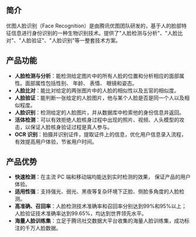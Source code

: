 ## 简介
优图人脸识别（Face Recognition）是由腾讯优图团队研发的，基于人的脸部特征信息进行身份识别的一种生物识别技术。提供了"人脸检测与分析"、"人脸比对"、"人脸验证"、"人脸识别"等一整套技术方案。

## 产品功能
- **人脸检测与分析**：能检测给定图片中的所有人脸的位置和分析相应的面部属性。面部属性包括性别、 年龄、 表情、 眼镜和姿态。
- **人脸比对**：能比对给定的两张图片中的人脸的相似性以及五官的相似度。
- **人脸验证**：能判断一张给定的人脸图片，他与某个人脸是否是同一个人以及相似程度。
- **人脸识别**：检测给定的人脸图片，并从数据库中检索他的身份信息并返回。
- **活体检测**：可以有效拒绝人脸核身过程中出现的照片、视频、人头模型的攻击，以保证人脸核身验证过程是真人参与。
- **OCR 识别**：拍摄并识别证件，提取证件上的信息，优化用户信息录入流程，有效提高用户体验，节省用户时间。

## 产品优势
- **快速检测**：在主流 PC 端和移动端均能达到实时检测的效果， 保证产品的用户体验。
- **适用性强**：支持强光、弱光、黑夜等复杂环境下正脸、侧脸多角度的人脸检测。
- **高准确、召回率**：人脸检测技术准确率和召回率分别达到99%和95%以上；人脸验证技术准确率达到99.65%，均达到世界领先水平。
- **海量人脸训练集**：立足于腾讯社交数据大平台收集的海量人脸训练集，成功标注的千万人脸数据。
